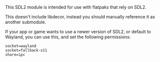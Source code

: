 This SDL2 module is intended for use with flatpaks that rely on SDL2. 

This doesn't include libdecor, instead you should manually reference it as another submodule.

If your app or game wants to use a newer version of SDL2, or default to Wayland, you can use this, and set the following permissions:

```
socket=wayland
socket=fallback-x11
share=ipc
```
